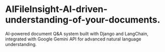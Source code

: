 # AIFileInsight-AI-driven-understanding-of-your-documents.
AI-powered document Q&amp;A system built with Django and LangChain, integrated with Google Gemini API for advanced natural language understanding.
